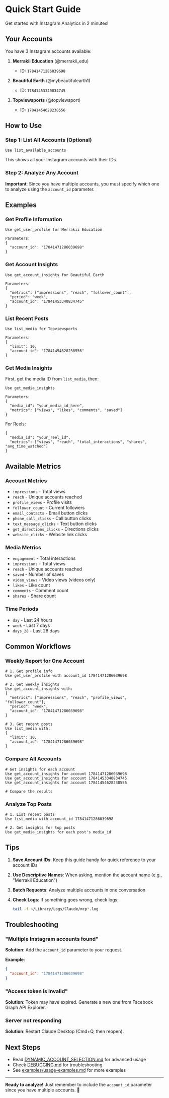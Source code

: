 # Quick Start Guide

Get started with Instagram Analytics in 2 minutes!

## Your Accounts

You have 3 Instagram accounts available:

1. **Merrakii Education** (@merrakii_edu)
   - ID: `17841471286039698`

2. **Beautiful Earth** (@mybeautifulearth1)
   - ID: `17841453340834745`

3. **Topviewsports** (@topviewsport)
   - ID: `17841454628238556`

## How to Use

### Step 1: List All Accounts (Optional)

```
Use list_available_accounts
```

This shows all your Instagram accounts with their IDs.

### Step 2: Analyze Any Account

**Important**: Since you have multiple accounts, you must specify which one to analyze using the `account_id` parameter.

## Examples

### Get Profile Information

```
Use get_user_profile for Merrakii Education

Parameters:
{
  "account_id": "17841471286039698"
}
```

### Get Account Insights

```
Use get_account_insights for Beautiful Earth

Parameters:
{
  "metrics": ["impressions", "reach", "follower_count"],
  "period": "week",
  "account_id": "17841453340834745"
}
```

### List Recent Posts

```
Use list_media for Topviewsports

Parameters:
{
  "limit": 10,
  "account_id": "17841454628238556"
}
```

### Get Media Insights

First, get the media ID from `list_media`, then:

```
Use get_media_insights

Parameters:
{
  "media_id": "your_media_id_here",
  "metrics": ["views", "likes", "comments", "saved"]
}
```

For Reels:
```
{
  "media_id": "your_reel_id",
  "metrics": ["views", "reach", "total_interactions", "shares", "avg_time_watched"]
}
```

## Available Metrics

### Account Metrics
- `impressions` - Total views
- `reach` - Unique accounts reached
- `profile_views` - Profile visits
- `follower_count` - Current followers
- `email_contacts` - Email button clicks
- `phone_call_clicks` - Call button clicks
- `text_message_clicks` - Text button clicks
- `get_directions_clicks` - Directions clicks
- `website_clicks` - Website link clicks

### Media Metrics
- `engagement` - Total interactions
- `impressions` - Total views
- `reach` - Unique accounts reached
- `saved` - Number of saves
- `video_views` - Video views (videos only)
- `likes` - Like count
- `comments` - Comment count
- `shares` - Share count

### Time Periods
- `day` - Last 24 hours
- `week` - Last 7 days
- `days_28` - Last 28 days

## Common Workflows

### Weekly Report for One Account

```
# 1. Get profile info
Use get_user_profile with account_id 17841471286039698

# 2. Get weekly insights
Use get_account_insights with:
{
  "metrics": ["impressions", "reach", "profile_views", "follower_count"],
  "period": "week",
  "account_id": "17841471286039698"
}

# 3. Get recent posts
Use list_media with:
{
  "limit": 10,
  "account_id": "17841471286039698"
}
```

### Compare All Accounts

```
# Get insights for each account
Use get_account_insights for account 17841471286039698
Use get_account_insights for account 17841453340834745
Use get_account_insights for account 17841454628238556

# Compare the results
```

### Analyze Top Posts

```
# 1. List recent posts
Use list_media with account_id 17841471286039698

# 2. Get insights for top posts
Use get_media_insights for each post's media_id
```

## Tips

1. **Save Account IDs**: Keep this guide handy for quick reference to your account IDs

2. **Use Descriptive Names**: When asking, mention the account name (e.g., "Merrakii Education")

3. **Batch Requests**: Analyze multiple accounts in one conversation

4. **Check Logs**: If something goes wrong, check logs:
   ```bash
   tail -f ~/Library/Logs/Claude/mcp*.log
   ```

## Troubleshooting

### "Multiple Instagram accounts found"

**Solution**: Add the `account_id` parameter to your request.

**Example**:
```json
{
  "account_id": "17841471286039698"
}
```

### "Access token is invalid"

**Solution**: Token may have expired. Generate a new one from Facebook Graph API Explorer.

### Server not responding

**Solution**: Restart Claude Desktop (Cmd+Q, then reopen).

## Next Steps

- Read [DYNAMIC_ACCOUNT_SELECTION.md](DYNAMIC_ACCOUNT_SELECTION.md) for advanced usage
- Check [DEBUGGING.md](DEBUGGING.md) for troubleshooting
- See [examples/usage-examples.md](examples/usage-examples.md) for more examples

---

**Ready to analyze!** Just remember to include the `account_id` parameter since you have multiple accounts. 🚀
